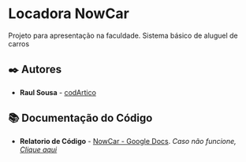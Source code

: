 # Locadora NowCar

Projeto para apresentação na faculdade. Sistema básico de aluguel de carros

## ✒️ Autores

* **Raul Sousa** - [codArtico](https://github.com/codArtico)

## 📚 Documentação do Código

* **Relatorio de Código** - [NowCar - Google Docs](https://bit.ly/documentationNowCar). *Caso não funcione, [Clique aqui](https://docs.google.com/document/d/16Lag-M1VPJL96H4BZ-1GRmU2qp_-CqhSMFWIgvJAu3c/edit?usp=sharing)*
